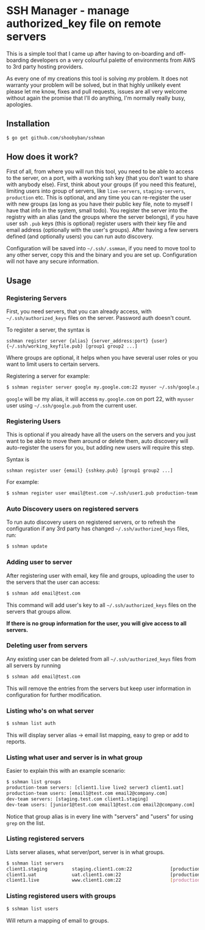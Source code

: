 # SSH Manager - manage authorized_key file on remote servers

This is a simple tool that I came up after having to on-boarding and off-boarding developers on a
very colourful palette of environments from AWS to 3rd party hosting providers.

As every one of my creations this tool is solving _my_ problem. It does not warranty your problem will be solved,
but in that highly unlikely event please let me know, fixes and pull requests, issues are all very welcome without
again the promise that I'll do anything, I'm normally really busy, apologies.

## Installation

```sh
$ go get github.com/shoobyban/sshman
```

## How does it work?

First of all, from where you will run this tool, you need to be able to access to the server, on a port, 
with a working ssh key (that you don't want to share with anybody else).
First, think about your groups (if you need this feature), limiting users into group of servers, like `live-servers`, `staging-servers`, `production` etc.
This is optional, and any time you can re-register the user with new groups (as long as you have their public key file, note to myself I have that info in the system, small todo).
You register the server into the registry with an alias (and the groups where the server belongs), if you have user ssh `.pub` keys (this is optional) register users with their key file and email address (optionally with the user's groups).
After having a few servers defined (and optionally users) you can run auto discovery.

Configuration will be saved into `~/.ssh/.ssmman`, if you need to move tool to any other server, copy this and the binary and you are set up. Configuration will not have any secure information.

## Usage

### Registering Servers
First, you need servers, that you can already access, with `~/.ssh/authorized_keys` files on the server. Password auth doesn't count.

To register a server, the syntax is 

```sshman register server {alias} {server_address:port} {user} {~/.ssh/working_keyfile.pub} [group1 group2 ...]```

Where groups are optional, it helps when you have several user roles or you want to limit users to certain servers.

Registering a server for example:

```sh
$ sshman register server google my.google.com:22 myuser ~/.ssh/google.pub deploy hosting google
```

`google` will be my alias, it will access `my.google.com` on port 22, with `myuser` user using `~/.ssh/google.pub` from the current user.

### Registering Users

This is optional if you already have all the users on the servers and you just want to be able to move them around or delete them, auto discovery will auto-register the users for you, but adding new users will require this step.

Syntax is 

```sshman register user {email} {sshkey.pub} [group1 group2 ...]```

For example:

```sh
$ sshman register user email@test.com ~/.ssh/user1.pub production-team staging-servers
```

### Auto Discovery users on registered servers

To run auto discovery users on registered servers, or to refresh the configuration if any 3rd party has changed `~/.ssh/authorized_keys` files, run:

```sh
$ sshman update
```

### Adding user to server

After registering user with email, key file and groups, uploading the user to the servers that the user can access:

```sh
$ sshman add email@test.com
```

This command will add user's key to all `~/.ssh/authorized_keys` files on the servers that groups allow. 

**If there is no group information for the user, you will give access to all servers.**

### Deleting user from servers

Any existing user can be deleted from all `~/.ssh/authorized_keys` files from all servers by running 

```sh
$ sshman add email@test.com
```

This will remove the entries from the servers but keep user information in configuration for further modification.

### Listing who's on what server

```sh
$ sshman list auth
```

This will display server alias -> email list mapping, easy to grep or add to reports.

### Listing what user and server is in what group

Easier to explain this with an example scenario:

```sh
$ sshman list groups
production-team servers: [client1.live live2 server3 client1.uat]
production-team users: [email1@test.com email2@company.com]
dev-team servers: [staging.test.com client1.staging]
dev-team users: [junior1@test.com email1@test.com email2@company.com]
```

Notice that group alias is in every line with "servers" and "users" for using `grep` on the list.

### Listing registered servers

Lists server aliases, what server/port, server is in what groups.

```sh 
$ sshman list servers
client1.staging        	staging.client1.com:22              [production-team dev-team]
client1.uat        	    uat.client1.com:22               	[production-team dev-team]
client1.live        	www.client1.com:22               	[production-team]
```

### Listing registered users with groups

```sh
$ sshman list users
```

Will return a mapping of email to groups.


